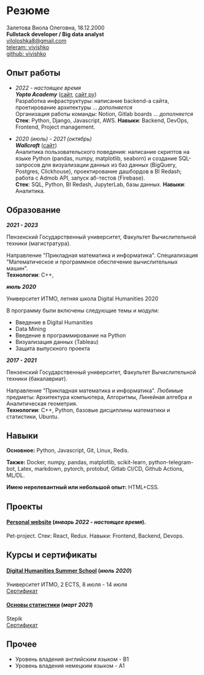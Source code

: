 # Резюме

Залетова Виола Олеговна, 18.12.2000<br>
**Fullstack developer / Big data analyst**<br>
[viloloshka8@gmail.com](mailto:viloloshka8@gmail.com) <br>
[teleram: vivishko](https://t.me/vivishko) <br>
[github: vivishko](https://github.com/vivishko) 


## Опыт работы

* _2022 - настоящее время_ <br>
***Yopta Academy*** ([сайт](yopta.academy), [сайт ру](yoptacademy.ru)) <br>
Разработка инфраструктуры: написание backend-а сайта, проетирование архитектуры ... *дополняется* <br>
Организация работы команды: Notion, Gitlab boards ... *дополняется* <br>
**Стек**: Python, Django, Javascript, AWS. **Навыки**: Backend, DevOps, Frontend, Project management. 

* _2020 (июль) - 2021 (октябрь)_ <br>
***Wallcraft*** ([сайт](https://wallpaperscraft.ru/)) <br>
Аналитика пользовательского поведения: написание скриптов на языке Python (pandas, numpy, matplotlib, seaborn) и создание SQL-запросов для визуализации данных из баз данных (BigQuery, Postgres, Clickhouse), проектирование дашбордов в BI Redash; работа с Admob API, запуск аб-тестов (Firebase). <br>
**Стек**: SQL, Python, BI Redash, JupyterLab, базы данных. **Навыки**: Аналитика.

## Образование

**_2021 - 2023_**

Пензенский Государственный университет, Факультет Вычислительной техники (магистратура).

Направление "Прикладная математика и информатика". Специализация "Математическое и программное обеспечение вычислительных машин". <br>
**Технологии**: C++, 

**_июль 2020_**

Университет ИТМО, летняя школа Digital Humanities 2020 

В программу были включены следующие темы и модули:
* Введение в Digital Humanities
* Data Mining
* Введение в программирование на Python
* Визуализация данных (Tableau)
* Защита выпускного проекта

**_2017 - 2021_**

Пензенский Государственный университет, Факультет Вычислительной техники (бакалавриат).

Направление "Прикладная математика и информатика". Любимые предметы: Архитектура компьютера, Алгоритмы, Линейная алгебра и Аналитическая геометрия. <br>
**Технологии**: C++, Python, базовые дисциплины математики и статистики, Ubuntu. 

## Навыки

**Основное:** Python, Javascript, Git, Linux, Redis.

**Также:** Docker, numpy, pandas, matplotlib, scikit-learn, python-telegram-bot, Latex, markdown, pytorch, protobuf, Gitlab CI/CD, Github Actions, ML/DL.

**Имею нерелевантный или небольшой опыт:** HTML+CSS.

## Проекты

#### [Personal website](здесь_будет_ссылка) (_январь 2022 - настоящее время_).

Pet-project. Стек: React, Redux. Навыки: Frontend, Backend, Devops.

## Курсы и сертификаты

#### [Digital Humanities Summer School]() (_июль 2020_)
Университет ИТМО, 2 ECTS,  8 июля - 14 июля <br>
[Сертификат](https://drive.google.com/file/d/11EFZdCrgwZfwRcGJqQTouQosnf07h-w8/view)

#### [Основы статистики]() (_март 2021_)
Stepik <br>
[Сертификат](https://drive.google.com/file/d/1pVBNh4TyEUcyl4WvxgtsXDpJmVsHENIz/view)

## Прочее

* Уровень владения английским языком - B1
* Уровень владения немецким языком - A1
